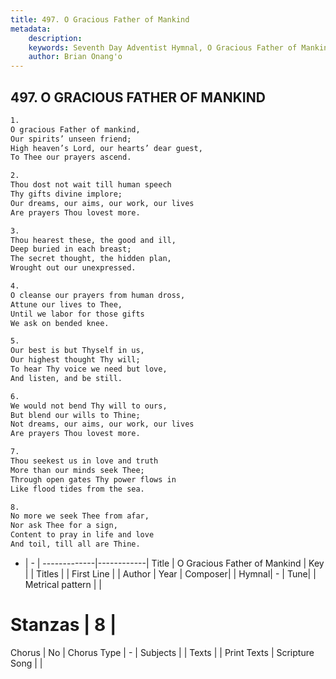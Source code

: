 ```yaml
---
title: 497. O Gracious Father of Mankind
metadata:
    description: 
    keywords: Seventh Day Adventist Hymnal, O Gracious Father of Mankind, , 
    author: Brian Onang'o
---
```



## 497. O GRACIOUS FATHER OF MANKIND

```txt
1.
O gracious Father of mankind,
Our spirits’ unseen friend;
High heaven’s Lord, our hearts’ dear guest,
To Thee our prayers ascend.

2.
Thou dost not wait till human speech
Thy gifts divine implore;
Our dreams, our aims, our work, our lives
Are prayers Thou lovest more.

3.
Thou hearest these, the good and ill,
Deep buried in each breast;
The secret thought, the hidden plan,
Wrought out our unexpressed.

4.
O cleanse our prayers from human dross,
Attune our lives to Thee,
Until we labor for those gifts
We ask on bended knee.

5.
Our best is but Thyself in us,
Our highest thought Thy will;
To hear Thy voice we need but love,
And listen, and be still.

6.
We would not bend Thy will to ours,
But blend our wills to Thine;
Not dreams, our aims, our work, our lives
Are prayers Thou lovest more.

7.
Thou seekest us in love and truth
More than our minds seek Thee;
Through open gates Thy power flows in
Like flood tides from the sea.

8.
No more we seek Thee from afar,
Nor ask Thee for a sign,
Content to pray in life and love
And toil, till all are Thine.
```

- |   -  |
-------------|------------|
Title | O Gracious Father of Mankind |
Key |  |
Titles |  |
First Line |  |
Author | 
Year | 
Composer|  |
Hymnal|  - |
Tune|  |
Metrical pattern | |
# Stanzas | 8 |
Chorus | No |
Chorus Type | - |
Subjects |  |
Texts |  |
Print Texts | 
Scripture Song |  |
  
